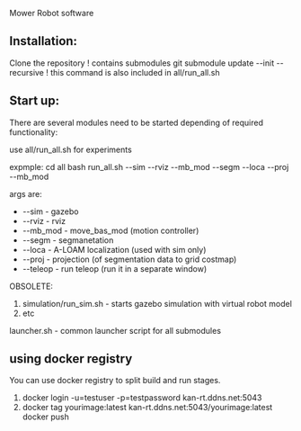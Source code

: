 Mower Robot software

Installation:
-----------------------
Clone the repository
! contains submodules
git submodule update --init --recursive
! this command is also included in all/run_all.sh

Start up:
-----------------------
There are several modules need to be started depending of required functionality:

use all/run_all.sh for experiments

expmple:
cd all
bash run_all.sh --sim --rviz --mb_mod --segm --loca --proj --mb_mod

args are:
- --sim   - gazebo
- --rviz  - rviz
- --mb_mod - move_bas_mod (motion controller)
- --segm  - segmanetation
- --loca  - A-LOAM localization (used with sim only)
- --proj  - projection (of segmentation data to grid costmap)
- --teleop - run teleop (run it in a separate window)

OBSOLETE: 
1. simulation/run_sim.sh  - starts gazebo simulation with virtual robot model
2. etc

launcher.sh - common launcher script for all submodules

using docker registry
------------------------
You can use docker registry to split build and run stages. 
1. docker login -u=testuser -p=testpassword kan-rt.ddns.net:5043
2. docker tag yourimage:latest kan-rt.ddns.net:5043/yourimage:latest
docker push
